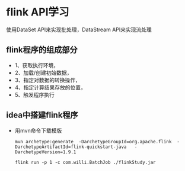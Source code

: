 # flink API学习

使用DataSet API来实现批处理，DataStream API来实现流处理

## flink程序的组成部分

* 1、获取执行环境，
* 2、加载/创建初始数据，
* 3、指定对数据的转换操作，
* 4、指定计算结果存放的位置，
* 5、触发程序执行

## idea中搭建flink程序

* 用mvn命令下载模版

  ```shell
  mvn archetype:generate  -DarchetypeGroupId=org.apache.flink  -DarchetypeArtifactId=flink-quickstart-java   -DarchetypeVersion=1.9.1
  ```

  ```
  flink run -p 1 -c com.willi.BatchJob ./flinkStudy.jar
  ```

  

